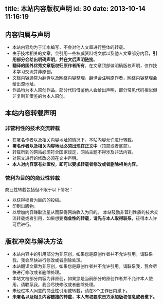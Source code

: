 title: 本站内容版权声明
id: 30
date: 2013-10-14 11:16:19
---

## 内容归属与声明

*   本站内容均为于江水编写，不会对他人文章进行整体的转载。
*   由于技术相关的文章，会引用一些权威资料或文献以及他人文章部分内容，**引用部分会给出明确声明，并在文后声明链接**。
*   **翻译的国外优秀文章版权归原作者所有**，在文章顶部做明确版权声明，仅作技术学习交流并非原创。
*   文档内容通常为翻译以及网络内容整理，翻译会注明原作者，网络内容整理会给出源地址。
*   作品均为本人原创作品，部分代码借鉴他人会给出声明，部分常见代码相似但非复制非借鉴的为本人原创。

## 本站内容转载声明

### 非营利性的技术交流转载

*   在署名作者以及相关内容地址的情况下，本站内容允许进行转载。
*   **署名作者以及相关内容地址必须出现在正文中**（顶部或者底部）。
*   转载所到的网站必须符合国家规定，网站主题不得涉及非法内容。
*   对原文进行的修改必须在文中声明。
*   **本人对内容享有处置权，即可以要求转载者修改或者删除相关内容。**

### 营利为目的的商业性转载

商业性转载包括但不限于以下情况：

*   以获得稿费为目的的投稿。
*   印刷出版物。
*   以增加内容赚取流量从而获得网站收入为目的。
本站鼓励非营利性质的技术交流转载或者引用，如果想要**商业性的转载，请先与本人取得联系**，征得本人许可后进行。

## 版权冲突与解决方法

*   本站内容中的引用部分为非原创，如果您是原创作者并不允许引用，请联系我，我会尽快进行修改或者删除处理。
*   本站翻译文章为非原创，如果您是原创作者并不允许引用，请联系我，我会尽快进行修改或者删除处理。
*   本站文档部分内容为非原创，如果您是当前部分的原创作者并不允许本人使用，请联系我，我会尽快修改或者删除处理。
*   未经过本人同意的商业性引用或转载，请在3个工作日内撤下。
*   **未署名以及相关内容链接的转载，本人有权要求贵方添加版权信息或者撤下。**